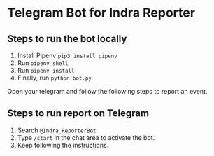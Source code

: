 # Telegram Bot for Indra Reporter

## Steps to run the bot locally
1. Install Pipenv
``` pip3 install pipenv ```
2. Run `pipenv shell`
3. Run `pipenv install`
4. Finally, run `python bot.py`

Open your telegram and follow the following steps to report an event. 
## Steps to run report on Telegram
1. Search `@Indra_ReporterBot` 
2. Type `/start` in the chat area to activate the bot. 
3. Keep following the instructions. 
